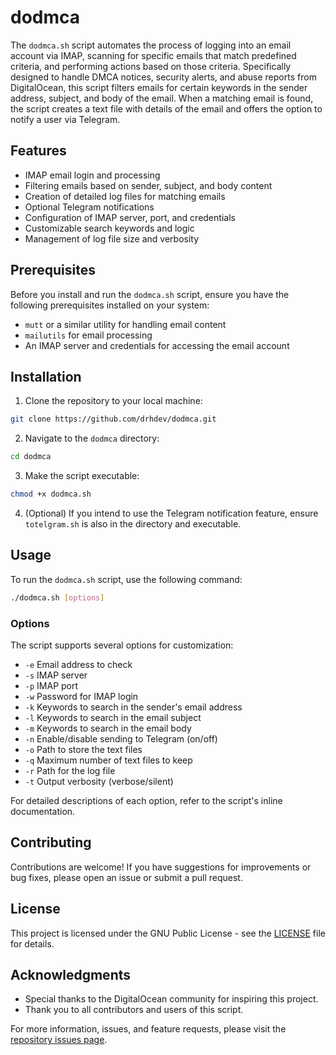 # dodmca

The `dodmca.sh` script automates the process of logging into an email account via IMAP, scanning for specific emails that match predefined criteria, and performing actions based on those criteria. Specifically designed to handle DMCA notices, security alerts, and abuse reports from DigitalOcean, this script filters emails for certain keywords in the sender address, subject, and body of the email. When a matching email is found, the script creates a text file with details of the email and offers the option to notify a user via Telegram.

## Features

- IMAP email login and processing
- Filtering emails based on sender, subject, and body content
- Creation of detailed log files for matching emails
- Optional Telegram notifications
- Configuration of IMAP server, port, and credentials
- Customizable search keywords and logic
- Management of log file size and verbosity

## Prerequisites

Before you install and run the `dodmca.sh` script, ensure you have the following prerequisites installed on your system:

- `mutt` or a similar utility for handling email content
- `mailutils` for email processing
- An IMAP server and credentials for accessing the email account

## Installation

1. Clone the repository to your local machine:

```bash
git clone https://github.com/drhdev/dodmca.git
```

2. Navigate to the `dodmca` directory:

```bash
cd dodmca
```

3. Make the script executable:

```bash
chmod +x dodmca.sh
```

4. (Optional) If you intend to use the Telegram notification feature, ensure `totelgram.sh` is also in the directory and executable.

## Usage

To run the `dodmca.sh` script, use the following command:

```bash
./dodmca.sh [options]
```

### Options

The script supports several options for customization:

- `-e` Email address to check
- `-s` IMAP server
- `-p` IMAP port
- `-w` Password for IMAP login
- `-k` Keywords to search in the sender's email address
- `-l` Keywords to search in the email subject
- `-m` Keywords to search in the email body
- `-n` Enable/disable sending to Telegram (on/off)
- `-o` Path to store the text files
- `-q` Maximum number of text files to keep
- `-r` Path for the log file
- `-t` Output verbosity (verbose/silent)

For detailed descriptions of each option, refer to the script's inline documentation.

## Contributing

Contributions are welcome! If you have suggestions for improvements or bug fixes, please open an issue or submit a pull request.

## License

This project is licensed under the GNU Public License - see the [LICENSE](LICENSE) file for details.

## Acknowledgments

- Special thanks to the DigitalOcean community for inspiring this project.
- Thank you to all contributors and users of this script.

For more information, issues, and feature requests, please visit the [repository issues page](https://github.com/drhdev/dodmca/issues).
